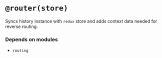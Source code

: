 # `@router(store)`

Syncs history instance with `redux` store and adds context data needed for reverse routing.

### Depends on modules

- `routing`
